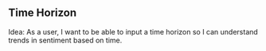 ## Time Horizon

Idea: As a user, I want to be able to input a time horizon so I can understand trends in sentiment based on time.
